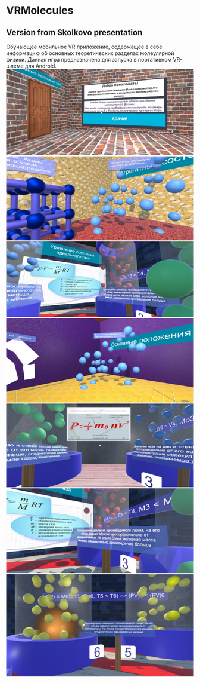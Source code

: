 # VRMolecules
## Version from Skolkovo presentation
Обучающее мобильное VR приложение, содержащее в себе информацию об основных теоретических разделах молеулярной физики. Данная игра предназначена для запуска в портативном VR-шлеме для Android.
![](/images/hub_moleculs.jpg)
![](/images/agr_moleculs.jpg)
![](/images/gaz_moleculs.jpg)
![](/images/mkt.jpg)
![](/images/urnie1.jpg)
![](/images/urnie2.jpg)
![](/images/urnie3.jpg)
